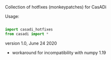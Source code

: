Collection of hotfixes (monkeypatches) for CasADi

Usage:

```python

import casadi_hotfixes
from casadi import *
```

version 1.0, June 24 2020
 * workaround for incompatibility with numpy 1.19


